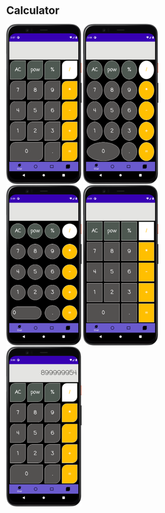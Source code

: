 # Calculator
<img  src="/1.png" width="200"/> <img  src="/2.png" width="200"/> <img  src="/3.png" width="200"/> <img  src="/4.png" width="200"/> <img  src="/5.png" width="200"/> 
